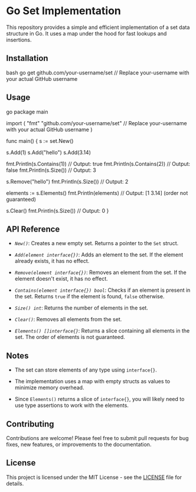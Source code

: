 # Go Set Implementation

This repository provides a simple and efficient implementation of a set data structure in Go. It uses a map under the hood for fast lookups and insertions.

## Installation
bash
go get github.com/your-username/set // Replace your-username with your actual GitHub username
## Usage
go
package main

import (
 "fmt"
 "github.com/your-username/set" // Replace your-username with your actual GitHub username
)

func main() {
 s := set.New()

 s.Add(1)
 s.Add("hello")
 s.Add(3.14)

 fmt.Println(s.Contains(1))    // Output: true
 fmt.Println(s.Contains(2))    // Output: false
 fmt.Println(s.Size())       // Output: 3

 s.Remove("hello")
 fmt.Println(s.Size())       // Output: 2

 elements := s.Elements()
 fmt.Println(elements)      // Output: [1 3.14] (order not guaranteed)

 s.Clear()
 fmt.Println(s.Size())       // Output: 0
}
## API Reference

* *`New()`*: Creates a new empty set. Returns a pointer to the `Set` struct.

* *`Add(element interface{})`*: Adds an element to the set. If the element already exists, it has no effect.

* *`Remove(element interface{})`*: Removes an element from the set. If the element doesn't exist, it has no effect.

* *`Contains(element interface{}) bool`*: Checks if an element is present in the set. Returns `true` if the element is found, `false` otherwise.

* *`Size() int`*: Returns the number of elements in the set.

* *`Clear()`*: Removes all elements from the set.

* *`Elements() []interface{}`*: Returns a slice containing all elements in the set. The order of elements is not guaranteed.


## Notes

* The set can store elements of any type using `interface{}`.

* The implementation uses a map with empty structs as values to minimize memory overhead.

* Since `Elements()` returns a slice of `interface{}`, you will likely need to use type assertions to work with the elements.


## Contributing

Contributions are welcome! Please feel free to submit pull requests for bug fixes, new features, or improvements to the documentation.

## License

This project is licensed under the MIT License - see the [LICENSE](LICENSE) file for details.